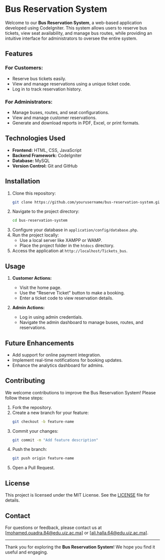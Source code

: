 # Bus Reservation System

Welcome to our **Bus Reservation System**, a web-based application developed using CodeIgniter. This system allows users to reserve bus tickets, view seat availability, and manage bus routes, while providing an intuitive interface for administrators to oversee the entire system.

## Features

### For Customers:
- Reserve bus tickets easily.
- View and manage reservations using a unique ticket code.
- Log in to track reservation history.

### For Administrators:
- Manage buses, routes, and seat configurations.
- View and manage customer reservations.
- Generate and download reports in PDF, Excel, or print formats.

## Technologies Used

- **Frontend:** HTML, CSS, JavaScript
- **Backend Framework:** CodeIgniter
- **Database:** MySQL
- **Version Control:** Git and GitHub

## Installation

1. Clone this repository:
   ```bash
   git clone https://github.com/yourusername/bus-reservation-system.git
   ```
2. Navigate to the project directory:
   ```bash
   cd bus-reservation-system
   ```
3. Configure your database in `application/config/database.php`.
4. Run the project locally:
   - Use a local server like XAMPP or WAMP.
   - Place the project folder in the `htdocs` directory.
5. Access the application at `http://localhost/Tickets_bus`.

## Usage

1. **Customer Actions:**
   - Visit the home page.
   - Use the "Reserve Ticket" button to make a booking.
   - Enter a ticket code to view reservation details.

2. **Admin Actions:**
   - Log in using admin credentials.
   - Navigate the admin dashboard to manage buses, routes, and reservations.

## Future Enhancements

- Add support for online payment integration.
- Implement real-time notifications for booking updates.
- Enhance the analytics dashboard for admins.

## Contributing

We welcome contributions to improve the Bus Reservation System! Please follow these steps:
1. Fork the repository.
2. Create a new branch for your feature:
   ```bash
   git checkout -b feature-name
   ```
3. Commit your changes:
   ```bash
   git commit -m "Add feature description"
   ```
4. Push the branch:
   ```bash
   git push origin feature-name
   ```
5. Open a Pull Request.

## License

This project is licensed under the MIT License. See the [LICENSE](LICENSE) file for details.

## Contact

For questions or feedback, please contact us at [mohamed.ouadra.84@edu.uiz.ac.ma] or [ali.halla.64@edu.uiz.ac.ma].

---

Thank you for exploring the **Bus Reservation System**! We hope you find it useful and engaging.
